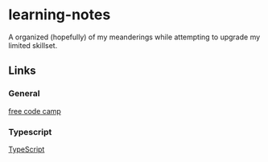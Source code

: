 # learning-notes
A organized (hopefully) of my meanderings while attempting to upgrade my limited skillset.
## Links
### General
[free code camp](https://www.freecodecamp.org/learn)
### Typescript
[TypeScript](https://www.typescriptlang.org)
